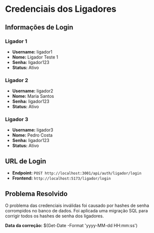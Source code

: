 # Credenciais dos Ligadores

## Informações de Login

### Ligador 1
- **Username:** ligador1
- **Nome:** Ligador Teste 1
- **Senha:** ligador123
- **Status:** Ativo

### Ligador 2
- **Username:** ligador2
- **Nome:** Maria Santos
- **Senha:** ligador123
- **Status:** Ativo

### Ligador 3
- **Username:** ligador3
- **Nome:** Pedro Costa
- **Senha:** ligador123
- **Status:** Ativo

## URL de Login
- **Endpoint:** `POST http://localhost:3001/api/auth/ligador/login`
- **Frontend:** `http://localhost:5173/ligador/login`

## Problema Resolvido
O problema das credenciais inválidas foi causado por hashes de senha corrompidos no banco de dados. Foi aplicada uma migração SQL para corrigir todos os hashes de senha dos ligadores.

**Data da correção:** $(Get-Date -Format 'yyyy-MM-dd HH:mm:ss')